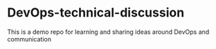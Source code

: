 # DevOps-technical-discussion
This is a demo repo for learning and sharing ideas around DevOps and communication
